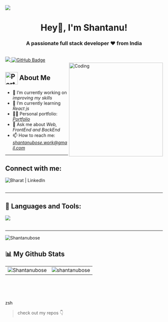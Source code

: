 <img src="https://camo.githubusercontent.com/48ec00ed4c84e771db4a1db90b56352923a8d644452a32b434d68e97006c9337/68747470733a2f2f63686b736b696c6c732e636f6d2f77702d636f6e74656e742f75706c6f6164732f323032302f30342f504e432d416e696d617465642d42616e6e6572732e676966">

<h1 align="center">Hey👋, I'm Shantanu!</h1>
<h3 align="center">A passionate full stack developer ❤ from India</h3>

<br>

<a href="https://github.com/shantanubose01/github-profile-views-counter">
    <img src="https://komarev.com/ghpvc/?username=shantanubose01">
</a>
<a href="https://github.com/shnatanubose01?tab=followers"><img src="https://img.shields.io/github/followers/shantanubose01?label=Followers&style=social" alt="GitHub Badge"></a>

<br>

<img align="right" alt="Coding" width="300" src="https://miro.medium.com/max/1360/0*7Q3yvSIv_t0ioJ-Z.gif">

## <img src="https://i.postimg.cc/Wbq9jQMN/profile-logo.png" alt="Portfolio" width="40" height="40" align="center"/> About Me

- 🔭 I’m currently working on *improving my skills*
- 🌱 I’m currently learning *React js*
- 👨‍💻 Personal portfolio: *<a href="https://shantanubose-portfolio.netlify.app/" target="_blank">Portfolio</a>*
- 💬 Ask me about *Web, FrontEnd and BackEnd*
- 📫 How to reach me: *shantanubose.work@gmail.com*
<!-- - ⚡ Fun fact *I am half finished* -->

---

## Connect with me:

<!-- <a href="https://twitter.com/karanchandekar1" target="_blank"><img align="left" alt="Karan | Twitter" src="https://skillicons.dev/icons?i=twitter" /></a> -->
<a href="https://www.linkedin.com/in/shantanubose01" target="_blank"><img align="left" alt="Bharat | LinkedIn" src="https://skillicons.dev/icons?i=linkedin" /></a>

<!-- <a href="https://www.instagram.com/karan.21.10/" target="_blank"><img align="left" alt="Karan | Instagram" src="https://skillicons.dev/icons?i=instagram" /></a> -->

<br />
<br />

---

## 🚀 Languages and Tools:

<img align="left" src="https://skillicons.dev/icons?i=html,css,js,java,react,bootstrap,nodejs,express,git,github,vscode" />

<br />
<br />

---

<p><img src="https://github-readme-streak-stats.herokuapp.com/?user=shantanubose01&theme=radical&hide_border=true" alt="Shantanubose" /></p>

## 📊 My Github Stats

<table>
  <tr>
    <td><img src="https://github-readme-stats.vercel.app/api?username=shantanubose01&show_icons=true&locale=en&theme=radical&hide_border=true" alt="Shantanubose" /></td>
    <td><img src="https://github-readme-stats.vercel.app/api/top-langs?username=shantanubose01&show_icons=true&locale=en&layout=compact&theme=radical&hide_border=true" alt="shantanubose" /></td
  </tr>
</table>

<br>

<!-- <b>Note:</b> Top languages is only a metric of the languages my public code consists of and doesn't reflect experience or skill level. -->

<br/>
<br/>
  
zsh
>  check out my repos 👇
